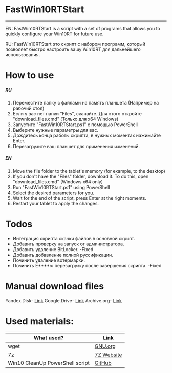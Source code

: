 # FastWin10RTStart
****
EN: FastWin10RTStart is a script with a set of programs that allows you to quickly configure your Win10RT for future use.

RU: FastWin10RTStart это скрипт с набором программ, который позволяет быстро настроить вашу Win10RT для дальнейшего использования.

# How to use
##### RU
1) Переместите папку с файлами на память планшета (Например на рабочий стол)
2) Если у вас нет папки "Files", скачайте. Для этого откройте "download_files.cmd" (Только для х64 Windows)
3) Запустите "FastWin10RTStart.ps1" с помощью PowerShell
4) Выберите нужные параметры для вас.
5) Дождитесь конца работы скрипта, в нужных моментах нажимайте Enter.
6) Перезагрузите ваш планшет для применения изменений.
##### EN
1) Move the file folder to the tablet's memory (for example, to the desktop)
2) If you don't have the "Files" folder, download it. To do this, open "download_files.cmd" (Windows x64 only)
3) Run "FastWin10RTStart.ps1" using PowerShell
4) Select the desired parameters for you.
5) Wait for the end of the script, press Enter at the right moments.
6) Restart your tablet to apply the changes.

# Todos

 - Интеграция скрипта скачки файлов в основной скрипт.
 - Добавить проверку на запуск от администратора.
 - Добавить удаление BitLocker. -Fixed
 - Добавить добавление полной руссификации.
 - Починить удаление вотермарки.
 - Починить Ё****ю перезагрузку после завершения скрипта.  -Fixed

# Manual download files
Yandex.Disk- [Link][Yandex]
Google.Drive- [Link][Google]
Archive.org- [Link][Archive]

# Used materials:
| What used? | Link |
| ------ | ------ |
| wget | [GNU.org][wget] |
| 7z | [7Z Website][7z] |
|Win10 CleanUp PowerShell script| [GitHub][Clean] |


[//]: # (These are reference links used in the body of this note and get stripped out when the markdown processor does its job. There is no need to format nicely because it shouldn't be seen. Thanks SO - http://stackoverflow.com/questions/4823468/store-comments-in-markdown-syntax)
   [wget]: <https://www.gnu.org/software/wget/>
   [7z]: <https://www.7-zip.org/>
   [Clean]: <https://gist.github.com/halkyon/b73fb75e61c37b7ba5f65bb6f3979f00>
   [Yandex]: <https://yadi.sk/d/XBLlgbBXLigUhA?w=1>
   [Google]: <https://drive.google.com/drive/folders/1-oIPQSwXYz6FCiu-9qtkUPGopQWAmosK?usp=sharing>
   [Archive]: <https://archive.org/details/files-wrt-3>
